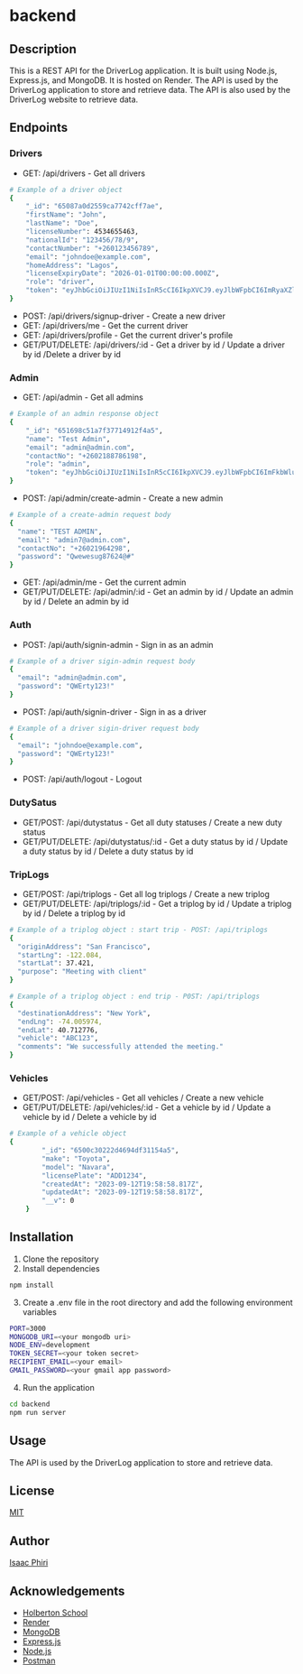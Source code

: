 # backend

## Description

This is a REST API for the DriverLog application. It is built using Node.js, Express.js, and MongoDB. It is hosted on Render. The API is used by the DriverLog application to store and retrieve data. The API is also used by the DriverLog website to retrieve data.

## Endpoints

### Drivers

- GET: /api/drivers - Get all drivers
```bash
# Example of a driver object
{
    "_id": "65087a0d2559ca7742cff7ae",
    "firstName": "John",
    "lastName": "Doe",
    "licenseNumber": 4534655463,
    "nationalId": "123456/78/9",
    "contactNumber": "+260123456789",
    "email": "johndoe@example.com",
    "homeAddress": "Lagos",
    "licenseExpiryDate": "2026-01-01T00:00:00.000Z",
    "role": "driver",
    "token": "eyJhbGciOiJIUzI1NiIsInR5cCI6IkpXVCJ9.eyJlbWFpbCI6ImRyaXZlck25uaXBhdWwuY29tIiwidXNlcklkIjoiNjUwODdhMGQyNTU5Y2E3NzQyY2ZmN2FlIiwicm9sZSI6ImRyaXZlciIsImlhdCI6MTY5NjY4MjU1NSwiZXhwIjoxNjk5Mjc0NTU1fQ.cTxBDQuzdsXxtUxnyY1dOYWIA-ZfINmgWqZawprc"
}
```
- POST: /api/drivers/signup-driver - Create a new driver
- GET: /api/drivers/me - Get the current driver
- GET: /api/drivers/profile - Get the current driver's profile
- GET/PUT/DELETE: /api/drivers/:id - Get a driver by id / Update a driver by id /Delete a driver by id

### Admin

- GET: /api/admin - Get all admins
```bash
# Example of an admin response object
{
    "_id": "651698c51a7f37714912f4a5",
    "name": "Test Admin",
    "email": "admin@admin.com",
    "contactNo": "+2602188786198",
    "role": "admin",
    "token": "eyJhbGciOiJIUzI1NiIsInR5cCI6IkpXVCJ9.eyJlbWFpbCI6ImFkbWluQHRvGF1bC5jb20iLCJ1c2VySWQiOiI2NTE2OThjNTFhN2YzNzcxNDkxMmY0YTUiLCJyb2xlIjoiYWRtaW4iLCJpYXQiOjE2OTY2ODI5MDQsImV4cCI6MTY5OTkwNH0.Xf9r5gRtrv6mNUnJ0RX_5JdVJ1zbTNxz1xIa6B6hdaQ"
}
```
- POST: /api/admin/create-admin - Create a new admin
```bash
# Example of a create-admin request body
{
  "name": "TEST ADMIN",
  "email": "admin7@admin.com",
  "contactNo": "+26021964298",
  "password": "Qwewesug87624@#"
}
```
- GET: /api/admin/me - Get the current admin
- GET/PUT/DELETE: /api/admin/:id - Get an admin by id / Update an admin by id / Delete an admin by id

### Auth

- POST: /api/auth/signin-admin - Sign in as an admin
```bash
# Example of a driver sigin-admin request body
{
  "email": "admin@admin.com",
  "password": "QWErty123!"
}
```
- POST: /api/auth/signin-driver - Sign in as a driver
```bash
# Example of a driver sigin-driver request body
{
  "email": "johndoe@example.com",
  "password": "QWErty123!"
}
```
- POST: /api/auth/logout - Logout

### DutySatus

- GET/POST: /api/dutystatus - Get all duty statuses / Create a new duty status
- GET/PUT/DELETE: /api/dutystatus/:id - Get a duty status by id / Update a duty status by id / Delete a duty status by id

### TripLogs

- GET/POST: /api/triplogs - Get all log triplogs / Create a new triplog
- GET/PUT/DELETE: /api/triplogs/:id - Get a triplog by id / Update a triplog by id / Delete a triplog by id

```bash
# Example of a triplog object : start trip - POST: /api/triplogs
{
  "originAddress": "San Francisco",
  "startLng": -122.084,
  "startLat": 37.421,
  "purpose": "Meeting with client"
}
```
```bash
# Example of a triplog object : end trip - P0ST: /api/triplogs
{
  "destinationAddress": "New York",
  "endLng": -74.005974,
  "endLat": 40.712776,
  "vehicle": "ABC123",
  "comments": "We successfully attended the meeting."
}
```

### Vehicles

- GET/POST: /api/vehicles - Get all vehicles / Create a new vehicle
- GET/PUT/DELETE: /api/vehicles/:id - Get a vehicle by id / Update a vehicle by id / Delete a vehicle by id
```bash
# Example of a vehicle object
{
        "_id": "6500c30222d4694df31154a5",
        "make": "Toyota",
        "model": "Navara",
        "licensePlate": "ADD1234",
        "createdAt": "2023-09-12T19:58:58.817Z",
        "updatedAt": "2023-09-12T19:58:58.817Z",
        "__v": 0
    }
```

## Installation

1. Clone the repository
2. Install dependencies

```bash
npm install
```

3. Create a .env file in the root directory and add the following environment variables

```bash
PORT=3000
MONGODB_URI=<your mongodb uri>
NODE_ENV=development
TOKEN_SECRET=<your token secret>
RECIPIENT_EMAIL=<your email>
GMAIL_PASSWORD=<your gmail app password>
```

4. Run the application

```bash
cd backend
npm run server
```

## Usage

The API is used by the DriverLog application to store and retrieve data.

## License

[MIT](https://choosealicense.com/licenses/mit/)

## Author

[Isaac Phiri](https://github.com/IaacPhiri)

## Acknowledgements

- [Holberton School](https://www.holbertonschool.com/)
- [Render](https://render.com/)
- [MongoDB](https://www.mongodb.com/)
- [Express.js](https://expressjs.com/)
- [Node.js](https://nodejs.org/en/)
- [Postman](https://www.postman.com/)